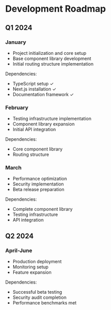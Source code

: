 # Development Roadmap

## Q1 2024

### January
- Project initialization and core setup
- Base component library development
- Initial routing structure implementation

Dependencies:
- TypeScript setup ✓
- Next.js installation ✓
- Documentation framework ✓

### February
- Testing infrastructure implementation
- Component library expansion
- Initial API integration

Dependencies:
- Core component library
- Routing structure

### March
- Performance optimization
- Security implementation
- Beta release preparation

Dependencies:
- Complete component library
- Testing infrastructure
- API integration

## Q2 2024

### April-June
- Production deployment
- Monitoring setup
- Feature expansion

Dependencies:
- Successful beta testing
- Security audit completion
- Performance benchmarks met
